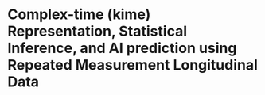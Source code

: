 # Complex-time (kime) Representation, Statistical Inference, and AI prediction using Repeated Measurement Longitudinal Data
